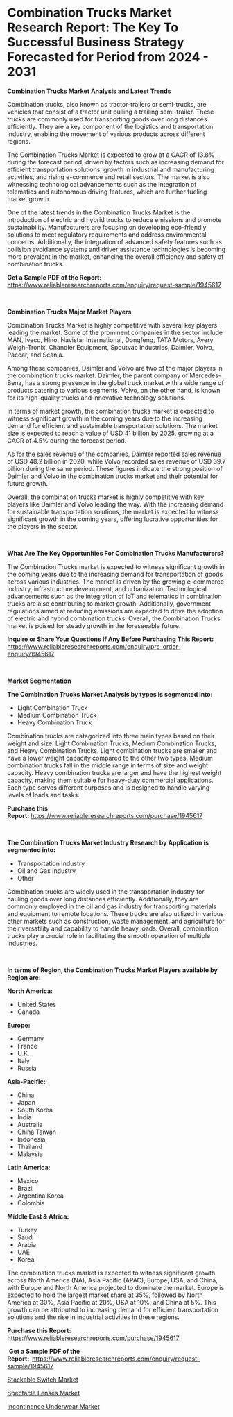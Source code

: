 <p><h1>Combination Trucks Market Research Report: The Key To Successful Business Strategy Forecasted for Period from 2024 - 2031</h1></p><p><strong>Combination Trucks Market Analysis and Latest Trends</strong></p>
<p><p>Combination trucks, also known as tractor-trailers or semi-trucks, are vehicles that consist of a tractor unit pulling a trailing semi-trailer. These trucks are commonly used for transporting goods over long distances efficiently. They are a key component of the logistics and transportation industry, enabling the movement of various products across different regions.</p><p>The Combination Trucks Market is expected to grow at a CAGR of 13.8% during the forecast period, driven by factors such as increasing demand for efficient transportation solutions, growth in industrial and manufacturing activities, and rising e-commerce and retail sectors. The market is also witnessing technological advancements such as the integration of telematics and autonomous driving features, which are further fueling market growth.</p><p>One of the latest trends in the Combination Trucks Market is the introduction of electric and hybrid trucks to reduce emissions and promote sustainability. Manufacturers are focusing on developing eco-friendly solutions to meet regulatory requirements and address environmental concerns. Additionally, the integration of advanced safety features such as collision avoidance systems and driver assistance technologies is becoming more prevalent in the market, enhancing the overall efficiency and safety of combination trucks.</p></p>
<p><strong>Get a Sample PDF of the Report:&nbsp;</strong> <a href="https://www.reliableresearchreports.com/enquiry/request-sample/1945617">https://www.reliableresearchreports.com/enquiry/request-sample/1945617</a></p>
<p>&nbsp;</p>
<p><strong>Combination Trucks Major Market Players</strong></p>
<p><p>Combination Trucks Market is highly competitive with several key players leading the market. Some of the prominent companies in the sector include MAN, Iveco, Hino, Navistar International, Dongfeng, TATA Motors, Avery Weigh-Tronix, Chandler Equipment, Spoutvac Industries, Daimler, Volvo, Paccar, and Scania.</p><p>Among these companies, Daimler and Volvo are two of the major players in the combination trucks market. Daimler, the parent company of Mercedes-Benz, has a strong presence in the global truck market with a wide range of products catering to various segments. Volvo, on the other hand, is known for its high-quality trucks and innovative technology solutions.</p><p>In terms of market growth, the combination trucks market is expected to witness significant growth in the coming years due to the increasing demand for efficient and sustainable transportation solutions. The market size is expected to reach a value of USD 41 billion by 2025, growing at a CAGR of 4.5% during the forecast period.</p><p>As for the sales revenue of the companies, Daimler reported sales revenue of USD 48.2 billion in 2020, while Volvo recorded sales revenue of USD 39.7 billion during the same period. These figures indicate the strong position of Daimler and Volvo in the combination trucks market and their potential for future growth.</p><p>Overall, the combination trucks market is highly competitive with key players like Daimler and Volvo leading the way. With the increasing demand for sustainable transportation solutions, the market is expected to witness significant growth in the coming years, offering lucrative opportunities for the players in the sector.</p></p>
<p>&nbsp;</p>
<p><strong>What Are The Key Opportunities For Combination Trucks Manufacturers?</strong></p>
<p><p>The Combination Trucks market is expected to witness significant growth in the coming years due to the increasing demand for transportation of goods across various industries. The market is driven by the growing e-commerce industry, infrastructure development, and urbanization. Technological advancements such as the integration of IoT and telematics in combination trucks are also contributing to market growth. Additionally, government regulations aimed at reducing emissions are expected to drive the adoption of electric and hybrid combination trucks. Overall, the Combination Trucks market is poised for steady growth in the foreseeable future.</p></p>
<p><strong>Inquire or Share Your Questions If Any Before Purchasing This Report:</strong> <a href="https://www.reliableresearchreports.com/enquiry/pre-order-enquiry/1945617">https://www.reliableresearchreports.com/enquiry/pre-order-enquiry/1945617</a></p>
<p>&nbsp;</p>
<p><strong>Market Segmentation</strong></p>
<p><strong>The Combination Trucks Market Analysis by types is segmented into:</strong></p>
<p><ul><li>Light Combination Truck</li><li>Medium Combination Truck</li><li>Heavy Combination Truck</li></ul></p>
<p><p>Combination trucks are categorized into three main types based on their weight and size: Light Combination Trucks, Medium Combination Trucks, and Heavy Combination Trucks. Light combination trucks are smaller and have a lower weight capacity compared to the other two types. Medium combination trucks fall in the middle range in terms of size and weight capacity. Heavy combination trucks are larger and have the highest weight capacity, making them suitable for heavy-duty commercial applications. Each type serves different purposes and is designed to handle varying levels of loads and tasks.</p></p>
<p><strong>Purchase this Report:&nbsp;</strong><a href="https://www.reliableresearchreports.com/purchase/1945617">https://www.reliableresearchreports.com/purchase/1945617</a></p>
<p>&nbsp;</p>
<p><strong>The Combination Trucks Market Industry Research by Application is segmented into:</strong></p>
<p><ul><li>Transportation Industry</li><li>Oil and Gas Industry</li><li>Other</li></ul></p>
<p><p>Combination trucks are widely used in the transportation industry for hauling goods over long distances efficiently. Additionally, they are commonly employed in the oil and gas industry for transporting materials and equipment to remote locations. These trucks are also utilized in various other markets such as construction, waste management, and agriculture for their versatility and capability to handle heavy loads. Overall, combination trucks play a crucial role in facilitating the smooth operation of multiple industries.</p></p>
<p>&nbsp;</p>
<p><strong>In terms of Region, the Combination Trucks Market Players available by Region are:</strong></p>
<p>
    <p> <strong> North America: </strong>
        <ul>
            <li>United States</li>
            <li>Canada</li>
        </ul>
        </p> 
    <p> <strong> Europe: </strong>
        <ul>
            <li>Germany</li>
            <li>France</li>
            <li>U.K.</li>
            <li>Italy</li>
            <li>Russia</li>
        </ul>
        </p> 
    <p> <strong> Asia-Pacific: </strong>
        <ul>
            <li>China</li>
            <li>Japan</li>
            <li>South Korea</li>
            <li>India</li>
            <li>Australia</li>
            <li>China Taiwan</li>
            <li>Indonesia</li>
            <li>Thailand</li>
            <li>Malaysia</li>
        </ul>
        </p> 
    <p> <strong> Latin America: </strong>
        <ul>
            <li>Mexico</li>
            <li>Brazil</li>
            <li>Argentina Korea</li>
            <li>Colombia</li>
        </ul>
        </p> 
    <p> <strong> Middle East & Africa: </strong>
        <ul>
            <li>Turkey</li>
            <li>Saudi</li>
            <li>Arabia</li>
            <li>UAE</li>
            <li>Korea</li>
        </ul>
    </p>
    </p>
<p><p>The combination trucks market is expected to witness significant growth across North America (NA), Asia Pacific (APAC), Europe, USA, and China, with Europe and North America projected to dominate the market. Europe is expected to hold the largest market share at 35%, followed by North America at 30%, Asia Pacific at 20%, USA at 10%, and China at 5%. This growth can be attributed to increasing demand for efficient transportation solutions and the rise in industrial activities in these regions.</p></p>
<p><strong>Purchase this Report: </strong><a href="https://www.reliableresearchreports.com/purchase/1945617">https://www.reliableresearchreports.com/purchase/1945617</a></p>
<p>&nbsp;<strong>Get a Sample PDF of the Report:&nbsp;&nbsp;</strong><a href="https://www.reliableresearchreports.com/enquiry/request-sample/1945617">https://www.reliableresearchreports.com/enquiry/request-sample/1945617</a></p>
<p><strong></strong></p>
<p><p><a href="https://view.publitas.com/reportprime-1/stackable-switch-market-size-share-trends-analysis-report-by-application-regional-outlook-competitive-strategies-and-segment-forecasts-2023-2030/">Stackable Switch Market</a></p><p><a href="https://view.publitas.com/reportprime-1/spectacle-lenses-market-with-the-goal-of-estimating-the-market-size-and-future-growth-potential-of-various-market-segments-based-on-component-applications-end-user-and-region/">Spectacle Lenses Market</a></p><p><a href="https://view.publitas.com/reportprime-1/incontinence-underwear-market-growth-market-trends-covid-19-impact-and-forecasts-for-period-from-2023-2030/">Incontinence Underwear Market</a></p></p>
